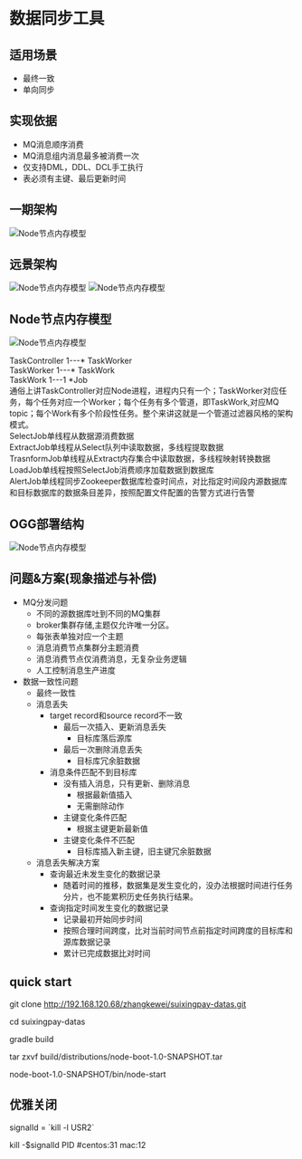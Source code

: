 # 数据同步工具

## 适用场景
- 最终一致
- 单向同步

## 实现依据
- MQ消息顺序消费
- MQ消息组内消息最多被消费一次
- 仅支持DML，DDL、DCL手工执行
- 表必须有主键、最后更新时间

## 一期架构
![Node节点内存模型](./docs/images/数据同步一期功能列表.png)

## 远景架构
![Node节点内存模型](./docs/images/远景架构.png)
![Node节点内存模型](./docs/images/功能结构.png)

## Node节点内存模型
![Node节点内存模型](./docs/images/node-model.png)
>
TaskController 1---* TaskWorker <br/>
TaskWorker 1---* TaskWork <br/>
TaskWork 1---1 *Job <br/>
通俗上讲TaskController对应Node进程，进程内只有一个；TaskWorker对应任务，每个任务对应一个Worker；每个任务有多个管道，即TaskWork,对应MQ topic；每个Work有多个阶段性任务。整个来讲这就是一个管道过滤器风格的架构模式。 <br/>
SelectJob单线程从数据源消费数据 <br/>
ExtractJob单线程从Select队列中读取数据，多线程提取数据 <br/>
TrasnformJob单线程从Extract内存集合中读取数据，多线程映射转换数据 <br/>
LoadJob单线程按照SelectJob消费顺序加载数据到数据库 <br/>
AlertJob单线程同步Zookeeper数据库检查时间点，对比指定时间段内源数据库和目标数据库的数据条目差异，按照配置文件配置的告警方式进行告警 <br/>

## OGG部署结构
![Node节点内存模型](./docs/images/ogg.png)


## 问题&方案(现象描述与补偿)
- MQ分发问题
    - 不同的源数据库吐到不同的MQ集群
    - broker集群存储,主题仅允许唯一分区。
    - 每张表单独对应一个主题
    - 消息消费节点集群分主题消费
    - 消息消费节点仅消费消息，无复杂业务逻辑
    - 人工控制消息生产进度
- 数据一致性问题
    - 最终一致性
    - 消息丢失
        - target record和source  record不一致
            - 最后一次插入、更新消息丢失
                - 目标库落后源库
            - 最后一次删除消息丢失
                - 目标库冗余脏数据
        - 消息条件匹配不到目标库
            - 没有插入消息，只有更新、删除消息
                - 根据最新值插入
                - 无需删除动作
            - 主键变化条件匹配
                - 根据主键更新最新值
            - 主键变化条件不匹配
                - 目标库插入新主键，旧主键冗余脏数据
    - 消息丢失解决方案
        - 查询最近未发生变化的数据记录
            - 随着时间的推移，数据集是发生变化的，没办法根据时间进行任务分片，也不能累积历史任务执行结果。
        - 查询指定时间发生变化的数据记录
            - 记录最初开始同步时间
            - 按照合理时间跨度，比对当前时间节点前指定时间跨度的目标库和源库数据记录
            - 累计已完成数据比对时间
	
## quick start
git clone http://192.168.120.68/zhangkewei/suixingpay-datas.git

cd suixingpay-datas

gradle build

tar zxvf build/distributions/node-boot-1.0-SNAPSHOT.tar

node-boot-1.0-SNAPSHOT/bin/node-start

## 优雅关闭
signalId = \`kill -l USR2\`

kill -$signalId PID  #centos:31 mac:12


